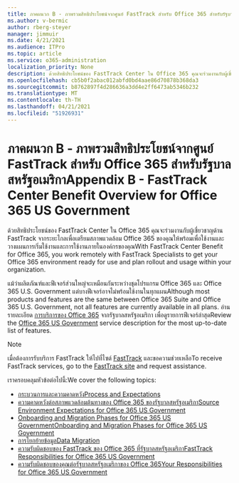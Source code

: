 ```yaml
---
title: ภาคผนวก B - ภาพรวมสิทธิประโยชน์จากศูนย์ FastTrack สำหรับ Office 365 สำหรับรัฐบาลสหรัฐอเมริกา
ms.author: v-bermic
author: rberg-steyer
manager: jimmuir
ms.date: 4/21/2021
ms.audience: ITPro
ms.topic: article
ms.service: o365-administration
localization_priority: None
description: ด้วยสิทธิประโยชน์ของ FastTrack Center ใน Office 365 คุณจะร่วมงานกับผู้เชี่ยวชาญด้าน FastTrack จากระยะไกลเพื่อเตรียมสภาพแวดล้อม Office 365 ของคุณให้พร้อมเพื่อใช้งานและวางแผนการเริ่มใช้งานและการใช้งานภายในองค์กรของคุณ
ms.openlocfilehash: cb5b0f2abac012abfd0bd4aae86d70878b368da3
ms.sourcegitcommit: b8762897f4d286636a3dd4e2ff6473ab5346b232
ms.translationtype: MT
ms.contentlocale: th-TH
ms.lasthandoff: 04/21/2021
ms.locfileid: "51926931"
---
```

# <a name="appendix-b---fasttrack-center-benefit-overview-for-office-365-us-government"></a><span data-ttu-id="5be44-103">ภาคผนวก B - ภาพรวมสิทธิประโยชน์จากศูนย์ FastTrack สำหรับ Office 365 สำหรับรัฐบาลสหรัฐอเมริกา</span><span class="sxs-lookup"><span data-stu-id="5be44-103">Appendix B - FastTrack Center Benefit Overview for Office 365 US Government</span></span>

<span data-ttu-id="5be44-104">ด้วยสิทธิประโยชน์ของ FastTrack Center ใน Office 365 คุณจะร่วมงานกับผู้เชี่ยวชาญด้าน FastTrack จากระยะไกลเพื่อเตรียมสภาพแวดล้อม Office 365 ของคุณให้พร้อมเพื่อใช้งานและวางแผนการเริ่มใช้งานและการใช้งานภายในองค์กรของคุณ</span><span class="sxs-lookup"><span data-stu-id="5be44-104">With FastTrack Center Benefit for Office 365, you work remotely with FastTrack Specialists to get your Office 365 environment ready for use and plan rollout and usage within your organization.</span></span> 
  
<span data-ttu-id="5be44-105">แม้ว่าผลิตภัณฑ์และฟีเจอร์ส่วนใหญ่จะเหมือนกันระหว่างชุดโปรแกรม Office 365 และ Office 365 U.S. Government แต่บางฟีเจอร์อาจไม่พร้อมใช้งานในทุกแผน</span><span class="sxs-lookup"><span data-stu-id="5be44-105">Although most products and features are the same between Office 365 Suite and Office 365 U.S. Government, not all features are currently available in all plans.</span></span> <span data-ttu-id="5be44-106">อ่านรายละเอียด [การบริการของ Office 365](https://aka.ms/aboutgovcloud) จากรัฐบาลสหรัฐอเมริกา เพื่อดูรายการฟีเจอร์ล่าสุด</span><span class="sxs-lookup"><span data-stu-id="5be44-106">Review the [Office 365 US Government](https://aka.ms/aboutgovcloud) service description for the most up-to-date list of features.</span></span>

> [!NOTE]
> <span data-ttu-id="5be44-107">เมื่อต้องการรับบริการ FastTrack ให้ไปที่ไซต์ [FastTrack](https://go.microsoft.com/fwlink/?linkid=780698) และขอความช่วยเหลือ</span><span class="sxs-lookup"><span data-stu-id="5be44-107">To receive FastTrack services, go to the [FastTrack site](https://go.microsoft.com/fwlink/?linkid=780698) and request assistance.</span></span>  

<span data-ttu-id="5be44-108">เราครอบคลุมหัวข้อต่อไปนี้:</span><span class="sxs-lookup"><span data-stu-id="5be44-108">We cover the following topics:</span></span>
- [<span data-ttu-id="5be44-109">กระบวนการและความคาดหวัง</span><span class="sxs-lookup"><span data-stu-id="5be44-109">Process and Expectations</span></span>](process-and-expectations.md) 
- [<span data-ttu-id="5be44-110">ความคาดหวังต่อสภาพแวดล้อมต้นทางของ Office 365 ของรัฐบาลสหรัฐอเมริกา</span><span class="sxs-lookup"><span data-stu-id="5be44-110">Source Environment Expectations for Office 365 US Government</span></span>](US-Gov-appendix-source-environment-expectations.md)   
- [<span data-ttu-id="5be44-111">Onboarding and Migration Phases for Office 365 US Government</span><span class="sxs-lookup"><span data-stu-id="5be44-111">Onboarding and Migration Phases for Office 365 US Government</span></span>](US-Gov-appendix-onboarding-and-migration.md)
- [<span data-ttu-id="5be44-112">การโยกย้ายข้อมูล</span><span class="sxs-lookup"><span data-stu-id="5be44-112">Data Migration</span></span>](data-migration.md)    
- [<span data-ttu-id="5be44-113">ความรับผิดชอบของ FastTrack ของ Office 365 ที่รัฐบาลสหรัฐอเมริกา</span><span class="sxs-lookup"><span data-stu-id="5be44-113">FastTrack Responsibilities for Office 365 US Government</span></span>](US-Gov-appendix-fasttrack-responsibilities.md)   
- [<span data-ttu-id="5be44-114">ความรับผิดชอบของคุณต่อรัฐบาลสหรัฐอเมริกาของ Office 365</span><span class="sxs-lookup"><span data-stu-id="5be44-114">Your Responsibilities for Office 365 US Government</span></span>](US-Gov-appendix-your-responsibilities.md)    

